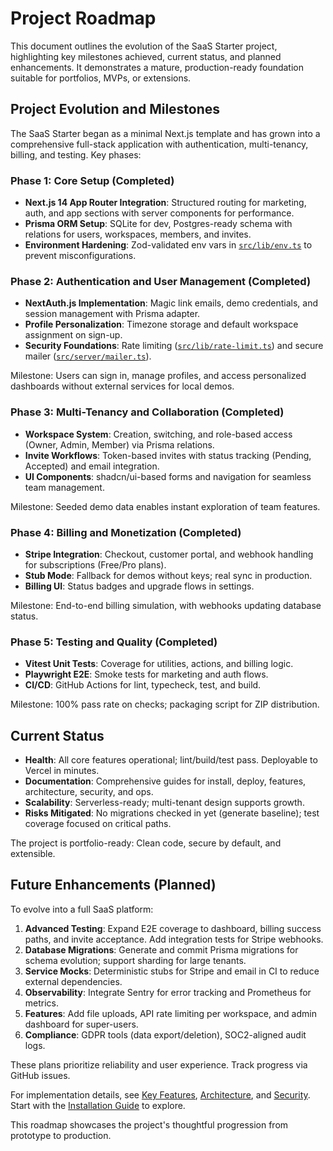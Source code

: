 # Project Roadmap

This document outlines the evolution of the SaaS Starter project, highlighting key milestones achieved, current status, and planned enhancements. It demonstrates a mature, production-ready foundation suitable for portfolios, MVPs, or extensions.

## Project Evolution and Milestones

The SaaS Starter began as a minimal Next.js template and has grown into a comprehensive full-stack application with authentication, multi-tenancy, billing, and testing. Key phases:

### Phase 1: Core Setup (Completed)
- **Next.js 14 App Router Integration**: Structured routing for marketing, auth, and app sections with server components for performance.
- **Prisma ORM Setup**: SQLite for dev, Postgres-ready schema with relations for users, workspaces, members, and invites.
- **Environment Hardening**: Zod-validated env vars in [`src/lib/env.ts`](../../../src/lib/env.ts) to prevent misconfigurations.

### Phase 2: Authentication and User Management (Completed)
- **NextAuth.js Implementation**: Magic link emails, demo credentials, and session management with Prisma adapter.
- **Profile Personalization**: Timezone storage and default workspace assignment on sign-up.
- **Security Foundations**: Rate limiting ([`src/lib/rate-limit.ts`](../../../src/lib/rate-limit.ts)) and secure mailer ([`src/server/mailer.ts`](../../../src/server/mailer.ts)).

Milestone: Users can sign in, manage profiles, and access personalized dashboards without external services for local demos.

### Phase 3: Multi-Tenancy and Collaboration (Completed)
- **Workspace System**: Creation, switching, and role-based access (Owner, Admin, Member) via Prisma relations.
- **Invite Workflows**: Token-based invites with status tracking (Pending, Accepted) and email integration.
- **UI Components**: shadcn/ui-based forms and navigation for seamless team management.

Milestone: Seeded demo data enables instant exploration of team features.

### Phase 4: Billing and Monetization (Completed)
- **Stripe Integration**: Checkout, customer portal, and webhook handling for subscriptions (Free/Pro plans).
- **Stub Mode**: Fallback for demos without keys; real sync in production.
- **Billing UI**: Status badges and upgrade flows in settings.

Milestone: End-to-end billing simulation, with webhooks updating database status.

### Phase 5: Testing and Quality (Completed)
- **Vitest Unit Tests**: Coverage for utilities, actions, and billing logic.
- **Playwright E2E**: Smoke tests for marketing and auth flows.
- **CI/CD**: GitHub Actions for lint, typecheck, test, and build.

Milestone: 100% pass rate on checks; packaging script for ZIP distribution.

## Current Status

- **Health**: All core features operational; lint/build/test pass. Deployable to Vercel in minutes.
- **Documentation**: Comprehensive guides for install, deploy, features, architecture, security, and ops.
- **Scalability**: Serverless-ready; multi-tenant design supports growth.
- **Risks Mitigated**: No migrations checked in yet (generate baseline); test coverage focused on critical paths.

The project is portfolio-ready: Clean code, secure by default, and extensible.

## Future Enhancements (Planned)

To evolve into a full SaaS platform:

1. **Advanced Testing**: Expand E2E coverage to dashboard, billing success paths, and invite acceptance. Add integration tests for Stripe webhooks.
2. **Database Migrations**: Generate and commit Prisma migrations for schema evolution; support sharding for large tenants.
3. **Service Mocks**: Deterministic stubs for Stripe and email in CI to reduce external dependencies.
4. **Observability**: Integrate Sentry for error tracking and Prometheus for metrics.
5. **Features**: Add file uploads, API rate limiting per workspace, and admin dashboard for super-users.
6. **Compliance**: GDPR tools (data export/deletion), SOC2-aligned audit logs.

These plans prioritize reliability and user experience. Track progress via GitHub issues.

For implementation details, see [Key Features](features.md), [Architecture](architecture.md), and [Security](security.md). Start with the [Installation Guide](install.md) to explore.

This roadmap showcases the project's thoughtful progression from prototype to production.